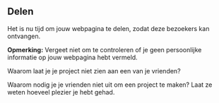 ## Delen

Het is nu tijd om jouw webpagina te delen, zodat deze bezoekers kan ontvangen.

**Opmerking:** Vergeet niet om te controleren of je geen persoonlijke informatie op jouw webpagina hebt vermeld.

Waarom laat je je project niet zien aan een van je vrienden?

Waarom nodig je je vrienden niet uit om een project te maken? Laat ze weten hoeveel plezier je hebt gehad.
